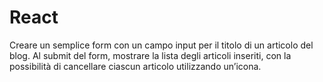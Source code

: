 # React

Creare un semplice form con un campo input per il titolo di un articolo del blog.
Al submit del form, mostrare la lista degli articoli inseriti, con la possibilità di cancellare ciascun articolo utilizzando un’icona.
